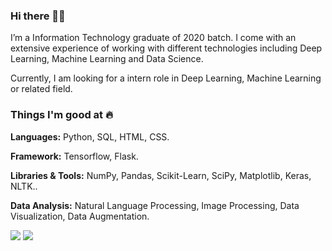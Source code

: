 ### Hi there 👋🏻 
I’m a Information Technology graduate of 2020 batch. I come with an extensive experience of working with different technologies including Deep Learning, Machine Learning and Data Science.

Currently, I am looking for a intern role in Deep Learning, Machine Learning or related field. 

### Things I'm good at :fire:
**Languages:**  Python, SQL, HTML, CSS.

**Framework:** Tensorflow, Flask.

**Libraries & Tools:** NumPy, Pandas, Scikit-Learn, SciPy, Matplotlib, Keras, NLTK..

**Data Analysis:** Natural Language Processing, Image Processing, Data Visualization, Data Augmentation.

[<img target="_blank" src="https://img.icons8.com/cotton/64/000000/whatsapp--v4.png"/>](https://wa.me/918605498378) [<img target="_blank" src="https://img.icons8.com/doodle/64/000000/linkedin-circled.png"/>](https://www.linkedin.com/in/ritik-vaidande-6a1117168/)
